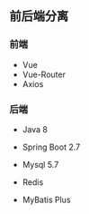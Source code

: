 ## 前后端分离

### 前端

- Vue
- Vue-Router
- Axios

### 后端

- Java 8

- Spring Boot 2.7
- Mysql 5.7
- Redis
- MyBatis Plus

